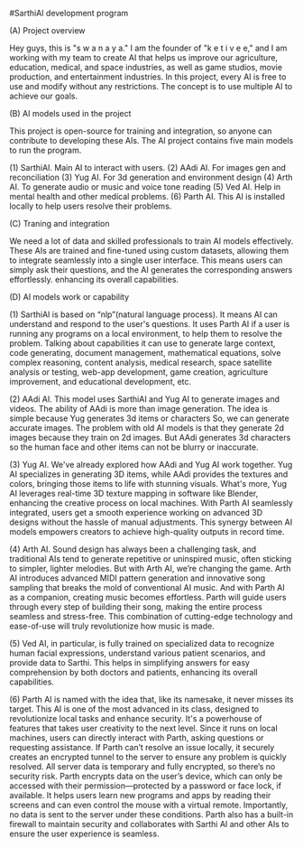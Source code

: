 #SarthiAI development program

(A) Project overview

Hey guys, this is "s w a n a y a." I am the founder of "k e t i v e e," and I am working with my team to create AI that helps us improve our agriculture, education, medical, and space industries, as well as game studios, movie production, and entertainment industries. In this project, every AI is free to use and modify without any restrictions. The concept is to use multiple AI to achieve our goals.

(B) AI models used in the project

This project is open-source for training and integration, so anyone can contribute to developing these AIs. The AI project contains five main models to run the program.

(1) SarthiAI. Main AI to interact with users.
(2) AAdi AI. For images gen and reconciliation
(3) Yug AI. For 3d generation and environment design
(4) Arth AI. To generate audio or music and voice tone reading
(5) Ved AI. Help in mental health and other medical problems. 
(6) Parth AI. This AI is installed locally to help users resolve their problems.

(C) Traning and integration

We need a lot of data and skilled professionals to train AI models effectively. These AIs are trained and fine-tuned using custom datasets, allowing them to integrate seamlessly into a single user interface. This means users can simply ask their questions, and the AI generates the corresponding answers effortlessly.
enhancing its overall capabilities.

(D) AI models work or capability

(1) SarthiAI is based on “nlp”(natural language process). It means AI can understand and respond to the user's questions. It uses Parth AI if a user is running any programs on a local environment, to help them to resolve the problem. Talking about capabilities it can use to generate large context, code generating, document management, mathematical equations, solve complex reasoning, content analysis, medical research, space satellite analysis or testing, web-app development, game creation, agriculture improvement, and educational development, etc. 

(2) AAdi AI. This model uses SarthiAI and Yug AI to generate images and videos. The ability of AAdi is more than image generation. 
The idea is simple because Yug generates 3d items or characters So, we can generate accurate images. The problem with old AI models is that they generate 2d images because they train on 2d images. But AAdi generates 3d characters so the human face and other items can not be blurry or inaccurate. 

(3) Yug AI. We've already explored how AAdi and Yug AI work together. Yug AI specializes in generating 3D items, while AAdi provides the textures and colors, bringing those items to life with stunning visuals. What's more, Yug AI leverages real-time 3D texture mapping in software like Blender, enhancing the creative process on local machines.
With Parth AI seamlessly integrated, users get a smooth experience working on advanced 3D designs without the hassle of manual adjustments. This synergy between AI models empowers creators to achieve high-quality outputs in record time.

(4) Arth AI. Sound design has always been a challenging task, and traditional AIs tend to generate repetitive or uninspired music, often sticking to simpler, lighter melodies. But with Arth AI, we’re changing the game. Arth AI introduces advanced MIDI pattern generation and innovative song sampling that breaks the mold of conventional AI music.
And with Parth AI as a companion, creating music becomes effortless. Parth will guide users through every step of building their song, making the entire process seamless and stress-free. This combination of cutting-edge technology and ease-of-use will truly revolutionize how music is made.

(5) Ved AI, in particular, is fully trained on specialized data to recognize human facial expressions, understand various patient scenarios, and provide data to Sarthi. This helps in simplifying answers for easy comprehension by both doctors and patients, enhancing its overall capabilities.

(6) Parth AI is named with the idea that, like its namesake, it never misses its target. This AI is one of the most advanced in its class, designed to revolutionize local tasks and enhance security. It's a powerhouse of features that takes user creativity to the next level. Since it runs on local machines, users can directly interact with Parth, asking questions or requesting assistance. If Parth can’t resolve an issue locally, it securely creates an encrypted tunnel to the server to ensure any problem is quickly resolved. All server data is temporary and fully encrypted, so there’s no security risk.
Parth encrypts data on the user’s device, which can only be accessed with their permission—protected by a password or face lock, if available. It helps users learn new programs and apps by reading their screens and can even control the mouse with a virtual remote. Importantly, no data is sent to the server under these conditions. Parth also has a built-in firewall to maintain security and collaborates with Sarthi AI and other AIs to ensure the user experience is seamless.

